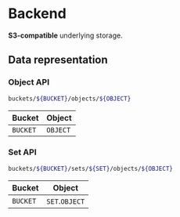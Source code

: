 # Backend

**S3-compatible** underlying storage.


## Data representation

### Object API

```bash
buckets/${BUCKET}/objects/${OBJECT}
```

Bucket        | Object
------------- | --------
`BUCKET`      | `OBJECT`



### Set API

```bash
buckets/${BUCKET}/sets/${SET}/objects/${OBJECT}
```

Bucket        | Object
------------- | --------------
`BUCKET`      | `SET`.`OBJECT`
